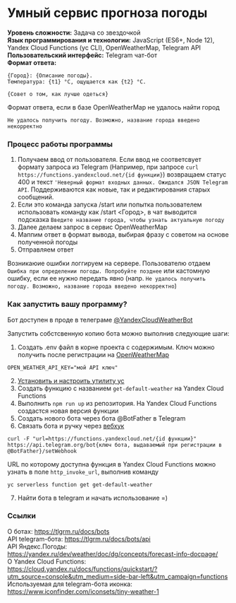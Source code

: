 # Умный сервис прогноза погоды

**Уровень сложности:** Задача со звездочкой  
**Язык программирования и технологии:** JavaScript (ES6+, Node 12), Yandex Cloud Functions (yc CLI), OpenWeatherMap, Telegram API  
**Пользовательский интерфейс:** Telegram чат-бот  
**Формат ответа:**  
```
{Город}: {Описание погоды}.
Температура: {t1} °C, ощущается как {t2} °C.

{Совет о том, как лучше одеться}
```
Формат ответа, если в базе OpenWeatherMap не удалось найти город
```
Не удалось получить погоду. Возможно, название города введено некорректно
```

### Процесс работы программы

1. Получаем ввод от пользователя. Если ввод не соответсвует формату запроса из Telegram (Например, при запросе `curl https://functions.yandexcloud.net/{id функции}`) возвращаем статус 400 и текст `'Неверный формат входных данных. Ожидался JSON Telegram API`. Поддерживаются как новые, так и редактирования старых сообщений.  
2. Если это команда запуска /start или попытка пользователем использовать команду как /start <Город>, в чат выводится подсказка `Введите название города, чтобы узнать актуальную погоду`   
3. Далее делаем запрос в сервис OpenWeatherMap  
4. Маппим ответ в формат вывода, выбирая фразу с советом на основе полученной погоды  
5. Отправляем ответ  

Возникаюие ошибки логгируем на сервере. Пользователю отдаем `Ошибка при определении погоды. Попробуйте позднее` или кастомную ошибку, если ее нужно передать явно (напр. `Не удалось получить погоду. Возможно, название города введено некорректно`)

### Как запустить вашу программу?
Бот доступен в проде в телеграме [@YandexCloudWeatherBot](https://t.me/YandexCloudWeatherBot)  

Запустить собстсвенную копию бота можно выполнив следующие шаги:
1. Создать .env файл в корне проекта с содержимым. Ключ можно получить после регистрации на [OpenWeatherMap](https://openweathermap.org/api)  
```
OPEN_WEATHER_API_KEY="мой API ключ"
```

2. [Установить и настроить утилиту yc](https://cloud.yandex.ru/docs/cli/quickstart)  
3. Создать функцию с названием `get-default-weather` на Yandex Cloud Functions  
4. Выполнить `npm run up` из репозитория. На Yandex Cloud Functions создастся новая версия функции  
5. Создать нового бота через бота @BotFather в Telegram  
6. Связать бота и ручку через [вебхук](https://tlgrm.ru/docs/bots/api#setwebhook)
```
curl -F "url=https://functions.yandexcloud.net/{id функции}" https://api.telegram.org/bot{ключ бота, выдаваемый при регистрации в @BotFather}/setWebhook
```
URL по которому доступна функция в Yandex Cloud Functions можно узнать в поле `http_invoke_url`, выполнив команду 
```
yc serverless function get get-default-weather
```
7. Найти бота в telegram и начать использование =)

### Ссылки

О ботах: https://tlgrm.ru/docs/bots  
API telegram-бота: https://tlgrm.ru/docs/bots/api  
API Яндекс.Погоды: https://yandex.ru/dev/weather/doc/dg/concepts/forecast-info-docpage/  
О Yandex Cloud Functions: https://cloud.yandex.ru/docs/functions/quickstart/?utm_source=console&utm_medium=side-bar-left&utm_campaign=functions  
Используемая для telegram-бота иконка: https://www.iconfinder.com/iconsets/tiny-weather-1  